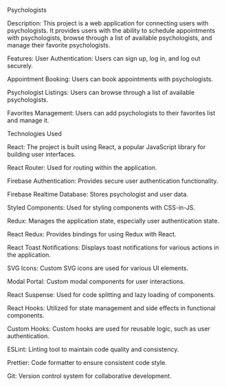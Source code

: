 Psychologists


Description: 
This project is a web application for connecting users with psychologists. It provides users with the ability to schedule appointments with psychologists, browse through a list of available psychologists, and manage their favorite psychologists.


Features:
User Authentication: Users can sign up, log in, and log out securely.

Appointment Booking: Users can book appointments with psychologists.

Psychologist Listings: Users can browse through a list of available psychologists.

Favorites Management: Users can add psychologists to their favorites list and manage it.


Technologies Used

React: The project is built using React, a popular JavaScript library for building user interfaces.

React Router: Used for routing within the application.

Firebase Authentication: Provides secure user authentication functionality.

Firebase Realtime Database: Stores psychologist and user data.

Styled Components: Used for styling components with CSS-in-JS.

Redux: Manages the application state, especially user authentication state.

React Redux: Provides bindings for using Redux with React.

React Toast Notifications: Displays toast notifications for various actions in the application.

SVG Icons: Custom SVG icons are used for various UI elements.

Modal Portal: Custom modal components for user interactions.

React Suspense: Used for code splitting and lazy loading of components.

React Hooks: Utilized for state management and side effects in functional components.

Custom Hooks: Custom hooks are used for reusable logic, such as user authentication.

ESLint: Linting tool to maintain code quality and consistency.

Prettier: Code formatter to ensure consistent code style.

Git: Version control system for collaborative development.


